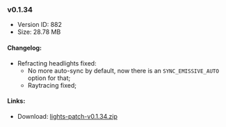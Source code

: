 ### v0.1.34

*   Version ID: 882
*   Size: 28.78 MB

#### Changelog:

*   Refracting headlights fixed:
    *   No more auto-sync by default, now there is an `SYNC_EMISSIVE_AUTO` option for that;
    *   Raytracing fixed;

#### Links:

*   Download: [lights-patch-v0.1.34.zip](?get=0.1.34)

